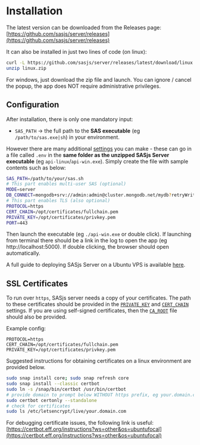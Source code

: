 # Installation

The latest version can be downloaded from the Releases page:  [https://github.com/sasjs/server/releases](https://github.com/sasjs/server/releases)

It can also be installed in just two lines of code (on linux):

```bash
curl -L https://github.com/sasjs/server/releases/latest/download/linux.zip > linux.zip
unzip linux.zip
```

For windows, just download the zip file and launch.  You can ignore / cancel the popup, the app does NOT require administrative privileges.

## Configuration

After installation, there is only one mandatory input:

* `SAS_PATH` -> the full path to the **SAS executable** (eg `/path/to/sas.exe|sh`) in your environment.

However there are many additional [settings](/settings) you can make - these can go in a file called `.env` in the **same folder as the unzipped SASjs Server executable** (eg `api-linux`/`api-win.exe`).  Simply create the file with sample contents such as below:

```bash
SAS_PATH=/path/to/your/sas.sh
# This part enables multi-user SAS (optional)
MODE=server
DB_CONNECT=mongodb+srv://admin:admin@cluster.mongodb.net/mydb?retryWrites=true&w=majority
# This part enables TLS (also optional)
PROTOCOL=https
CERT_CHAIN=/opt/certificates/fullchain.pem
PRIVATE_KEY=/opt/certificates/privkey.pem
PORT=443
```

Then launch the executable (eg `./api-win.exe` or double click).  If launching from terminal there should be a link in the log to open the app (eg http://localhost:5000).  If double clicking, the browser should open automatically.

A full guide to deploying SASjs Server on a Ubuntu VPS is available [here](https://sasapps.io/sasjs-server-on-vps).


## SSL Certificates

To run over `https`, SASjs server needs a copy of your certificates.  The path to these certificates should be provided in the [`PRIVATE_KEY`](/settings/#private_key) and [`CERT_CHAIN`](/settings/#cert_chain) settings.  If you are using self-signed certificates, then the [`CA_ROOT`](/settings/#ca_root) file should also be provided.

Example config:

```
PROTOCOL=https
CERT_CHAIN=/opt/certificates/fullchain.pem
PRIVATE_KEY=/opt/certificates/privkey.pem
```

Suggested instructions for obtaining certificates on a linux environment are provided below.

```bash
sudo snap install core; sudo snap refresh core
sudo snap install --classic certbot
sudo ln -s /snap/bin/certbot /usr/bin/certbot
# provide domain to prompt below WITHOUT https prefix, eg your.domain.com
sudo certbot certonly --standalone
# check for certificates
sudo ls /etc/letsencrypt/live/your.domain.com
```

For debugging certificate issues, the following link is useful:  [https://certbot.eff.org/instructions?ws=other&os=ubuntufocal](https://certbot.eff.org/instructions?ws=other&os=ubuntufocal)
